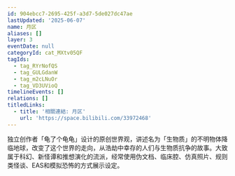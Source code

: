 ```yaml
---
id: 904ebcc7-2695-425f-a3d7-5de027dc47ae
lastUpdated: '2025-06-07'
name: 月区
aliases: []
layer: 3
eventDate: null
categoryId: cat_MXtv05QF
tagIds:
  - tag_RYrNofQS
  - tag_GULGdanW
  - tag_m2cLNuOr
  - tag_VD3UVioQ
timelineEvents: []
relations: []
titledLinks:
  - title: '相關連結: 月区'
    url: 'https://space.bilibili.com/33972468'
---
```

独立创作者「龟了个龟龟」设计的原创世界观，讲述名为「生物质」的不明物体降临地球，改变了这个世界的走向，从浩劫中幸存的人们与生物质抗争的故事。大致属于科幻、新怪谭和推想演化的流派，经常使用伪文档、临床腔、仿真照片、规则类怪谈、EAS和模拟恐怖的方式展示设定。
